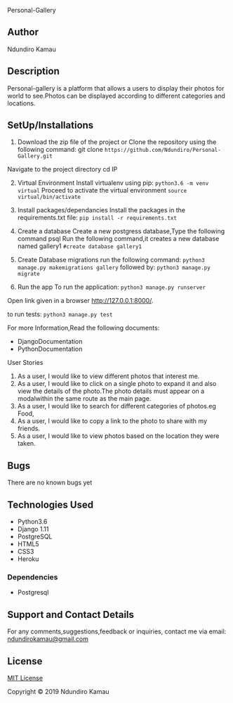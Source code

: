 Personal-Gallery

## Author 
Ndundiro Kamau

## Description

Personal-gallery is a platform that allows a users to display their photos for world to see.Photos can be displayed according to  different categories and locations.



## SetUp/Installations
1. Download the zip file of the project or Clone the repository using the following command:
git clone ```https://github.com/Ndundiro/Personal-Gallery.git```

Navigate to the project directory
cd IP

2. Virtual Environment
Install virtualenv  using pip:
```python3.6 -m venv virtual```
Proceed to activate the virtual environment 
```source virtual/bin/activate```

3. Install packages/dependancies
Install the packages in the requirements.txt file:
```pip install -r requirements.txt```

4. Create a database
Create a new postgress database,Type the following command
psql
Run the following command,it creates a new database named gallery1
```#create database gallery1```

5. Create Database migrations
run the following command:
```python3 manage.py makemigrations gallery```
followed by:
```python3 manage.py migrate```

6. Run the app
To run the application:
```python3 manage.py runserver``` 

Open link given in a browser http://127.0.0.1:8000/.

to run tests:
```python3 manage.py test```

For more Information,Read the following documents:

* DjangoDocumentation
* PythonDocumentation

User Stories
1. As a user, I would like to view different photos that interest me.
2. As a user, I would like to click on a single photo to expand it and also view the details of the photo.The photo details must appear on a modalwithin the same route as the main page.
3. As a user, I would like to search for different categories of photos.eg Food,
4. As a user, I would like to copy a link to the photo to share with my friends.
5. As a user, I would like to view photos based on the location they were taken.



## Bugs
There are no known bugs yet

## Technologies Used
* Python3.6
* Django 1.11
* PostgreSQL
* HTML5
* CSS3
* Heroku

### Dependencies
* Postgresql

## Support and Contact Details
For any comments,suggestions,feedback or inquiries, contact me via email: ndundirokamau@gmail.com

## License
[MIT License](#)

Copyright © 2019 Ndundiro Kamau
